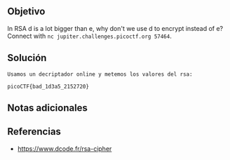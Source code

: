 ## Objetivo
In RSA d is a lot bigger than e, why don't we use d to encrypt instead of e? Connect with `nc jupiter.challenges.picoctf.org 57464`.
## Solución
```
Usamos un decriptador online y metemos los valores del rsa:

picoCTF{bad_1d3a5_2152720}
```
## Notas adicionales
## Referencias
- https://www.dcode.fr/rsa-cipher
